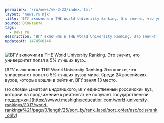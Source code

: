```yaml
---
permalink: '/ru/news/vk-3423/index.html'
layout: 'news.ru.njk'
title: 'ВГУ включили в THE World University Ranking. Это значит, что университет попал в 5% лучших вузо'
source: ВКонтакте
tags:
  - news_ru
description: 'ВГУ включили в THE World University Ranking. Это значит, что университет попал в 5% лучших вузо…'
updatedAt: 1474560146
---
```

![ВГУ включили в THE World University Ranking. Это значит, что университет попал в 5% лучших вузо…](https://sun9-56.userapi.com/c837329/v837329501/1694/_I8TlI-Qz_I.jpg)

[ВГУ включили в THE World University Ranking. Это значит, что университет попал в 5% лучших вузов мира. Среди 24 российских вузов, которые вошли в рейтинг, ВГУ занял 13 место.

По словам Дмитрия Ендовицкого, ВГУ единственный российский вуз, который на продвижение в рейтингах не получает государственной поддержки.](https://www.timeshighereducation.com/world-university-rankings/2017/world-ranking#%21/page/0/length/25/sort_by/rank_label/sort_order/asc/cols/rank_only)
